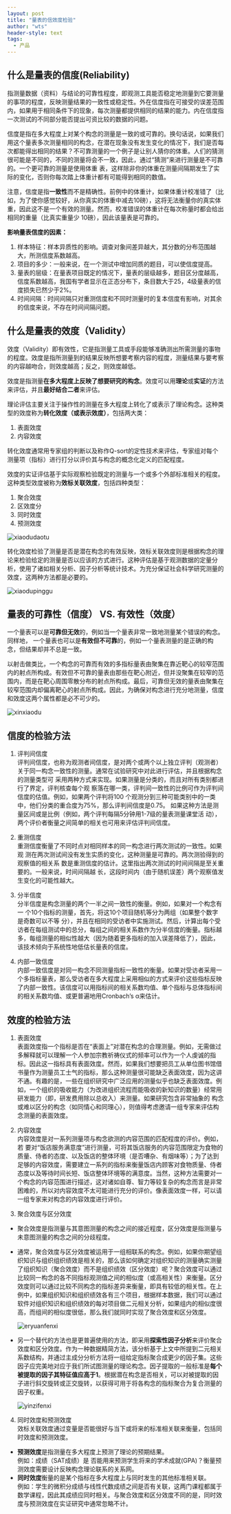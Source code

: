 ```yaml
---
layout: post
title: "量表的信效度检验"
author: "wts"
header-style: text
tags:
  - 产品
---
```


## 什么是量表的信度(Reliability)
指测量数据（资料）与结论的可靠性程度，即观测工具能否稳定地测量到它要测量的事项的程度，反映测量结果的一致性或稳定性。外在信度指在可接受的误差范围内，如果用于相同条件下的现象，每次测量都提供相同的结果的能力。内在信度指一次测试的不同部分能否提出可资比较的数据的问题。  

信度是指在多大程度上对某个构念的测量是一致的或可靠的。换句话说，如果我们用这个量表多次测量相同的构念，在潜在现象没有发生变化的情况下，我们是否每次都能得出相同的结果？不可靠测量的一个例子是让别人猜你的体重。人们的猜测很可能是不同的，不同的测量将会不一致，因此，通过“猜测”来进行测量是不可靠的。一个更可靠的测量是使用体重 表，这样除非你的体重在测量间隔期发生了实际的变化，否则你每次踏上体重计都有可能得到相同的数值。  

注意，信度是指**一致性**而不是精确性。前例中的体重计，如果体重计校准错了（比如，为了使你感觉较好，从你真实的体重中减去10磅），这将无法衡量你的真实体重，因此这不是一个有效的测量。然而，校准错误的体重计在每次称量时都会给出相同的重量（比真实重量少 10磅），因此该量表是可靠的。  

**影响量表信度的因素：**  

1. 样本特征：样本异质性的影响。调查对象间差异越大，其分数的分布范围越大，所测信度系数越高。
2. 项目的多少：一般来说，在一个测试中增加同质的题目，可以使信度提高。
3. 量表的层级：在量表项目既定的情况下，量表的层级越多，题目区分度越高，信度系数越高，我国有学者显示在正态分布下，条目数大于25，4级量表的信度损失已然少于2%。
4. 时间间隔：时间间隔只对重测信度和不同时测量时的复本信度有影响，对其余的信度来说，不存在时间间隔问题。

## 什么是量表的效度（Validity）
效度（Validity）即有效性，它是指测量工具或手段能够准确测出所需测量的事物的程度。效度是指所测量到的结果反映所想要考察内容的程度，测量结果与要考察的内容越吻合，则效度越高；反之，则效度越低。  

效度是指测量**在多大程度上反映了想要研究的构念**。效度可以用**理论**或**实证**的方法来评估，并且**最好结合二者**来评估。  

理论评估主要关注于操作性的测量在多大程度上转化了或表示了理论构念。这种类型的效度称为**转化效度（或表示效度）**，包括两大类：  
1. 表面效度
2. 内容效度  

转化效度通常用专家组的判断以及称作Q-sort的定性技术来评估，专家组对每个测量项（指标）进行打分以评价其与构念的概念化定义的匹配程度。   

效度的实证评估基于实际观察检验既定的测量与一个或多个外部标准相关的程度。这种类型效度被称为**效标关联效度**，包括四种类型：  
1. 聚合效度  
2. 区效度分
3. 同时效度
4. 预测效度   

![xiaodudaotu](/img/xiaodudaotu.png)

转化效度检验了测量是否是潜在构念的有效反映，效标关联效度则是根据构念的理论来检验给定的测量是否以应该的方式进行。这种评估是基于观测数据的定量分析，使用了诸如相关分析、因子分析等统计技术。为充分保证社会科学研究测量的效度，这两种方法都是必要的。  

![xiaodupinggu](/img/xiaodupinggu.png)

## 量表的可靠性（信度） VS.  有效性（效度）  
一个量表可以是**可靠但无效**的，例如当一个量表非常一致地测量某个错误的构念。同样地， 一个量表也可以是**有效但不可靠**的，例如一个量表测量的是正确的构念，但结果却并不总是一致。  

以射击做类比，一个构念的可靠而有效的多指标量表由聚集在靠近靶心的较窄范围内的射点所构成。有效但不可靠的量表由那些在靶心附近，但并没聚集在较窄的范围内，而是在靶心周围零散分布的射点所构成。最后，可靠但无效的量表由聚集在较窄范围内却偏离靶心的射点所构成。因此，为确保对构念进行充分地测量，信度和效度这两个属性都是必不可少的。

![xinxiaodu](/img/xinxiaodu.png)

## 信度的检验方法
1.  评判间信度  
评判间信度，也称为观测者间信度，是对两个或两个以上独立评判（观测者） 关于同一构念一致性的测量。通常在试验研究中对此进行评估，并且根据构念的测量类型可 采用两种方式来实现。如果测量是分类的，而且对所有类别都进行了界定，评判核查每个观 察落在哪一类，评判间一致性的比例可作为评判间信度的估值。例如，如果两个评判将100 个观测分到三种可能类别中的一类中，他们分类的重合度为75%，那么评判间信度是0.75。 如果这种方法是测量区间或是比例（例如，两个评判每隔5分钟用1-7级的量表测量课堂活 动），两个评价者衡量之间简单的相关也可用来评估评判间信度。   

2. 重测信度  
重测信度衡量了不同时点对相同样本的同一构念进行两次测试的一致性。如果观 测在两次测试间没有发生实质的变化，这种测量是可靠的。两次测验得到的观察值的相关系 数是重测信度的估计。这里指出两次测试的时间间隔是至关重要的。一般来说，时间间隔越 长，这段时间内（由于随机误差）两个观察值发生变化的可能性越大。   

3. 分半信度  
分半信度是构念测量的两个一半之间一致性的衡量。例如，如果对一个构念有一 个10个指标的测量，首先，将这10个项目随机等分为两组（如果整个数字是奇数可以不等 分），并且在相同的受访者中实施测试。然后，计算出每个受访者在每组测试中的总分，每组之间的相关系数作为分半信度的衡量。指标越多，每组测量的相似性越大（因为随着更多指标的加入误差降低了），因此，该技术倾向于系统性地低估长量表的信度。   

4. 内部一致信度  
内部一致信度是对同一构念不同测量指标一致性的衡量。如果对受访者采用一个多指标量表，那么受访者在多大程度上采用相似的方式来评价这些指标反映了内部一致性。该信度可以用指标间的相关系数均值、单个指标与总体指标间的相关系数均值、或更普遍地用Cronbach’s α来估计。

## 效度的检验方法  

1. 表面效度  
表面效度指一个指标是否在“表面上”对潜在构念的合理测量。例如，无需做过多解释就可以理解一个人参加宗教祈祷仪式的频率可以作为一个人虔诚的指标。因此这一指标具有表面效度。然而，如果我们想要把员工从单位图书馆借书量作为测量员工士气的指标，那么这种测量很可能缺乏表面效度，因为这讲不通。有趣的是，一些在组织研究中广泛应用的测量似乎也缺乏表面效度。例如，一个组织的吸收能力（为改进组织流程而能吸收的新知识的数量）经常用研发能力（即，研发费用除以总收入）来测量。如果研究包含非常抽象的 构念或难以区分的构念（如同情心和同理心），则值得考虑邀请一组专家来评估构念测量的表面效度。  

2. 内容效度  
内容效度是对一系列测量项与构念欲测的内容范围的匹配程度的评价。例如，若 要对“饭店服务满意度”进行测量，可将其饭店服务的内容范围限定为食物的质量、侍者的态度、以及饭店的整体环境（是否嘈杂、有烟味等）；为了达到足够的内容效度，需要建立一系列的指标来衡量饭店内顾客对食物质量、侍者态度以及等待时间长短、饭店整体环境等的满意度。当然，这种方法需要对一个构念的内容范围进行描述，这对诸如自尊、智力等较复杂的构念而言是非常困难的，所以对内容效度不太可能进行充分的评价。像表面效度一样，可以请一组专家来对构念的内容效度进行评价。  

3. 聚合效度与区分效度  
* 聚合效度是指测量与其意图测量的构念之间的接近程度，区分效度是指测量与未意图测量的构念之间的分歧程度。  
* 通常，聚合效度与区分效度被运用于一组相联系的构念。例如，如果你期望组织知识与组织组织绩效是相关的，那么该如何确定对组织知识的测量确实测量了组织知识（聚合效度）而不是组织绩效（区分效度）呢？聚合效度可以通过比较同一构念的各不同指标观测值之间的相似度（或高相关性）来衡量。区分效度则可以通过比较不同构念的指标差异来衡量，即具有较低的相关性。在上例中，如果组织知识和组织绩效各有三个项目，根据样本数据，我们可以通过软件对组织知识和组织绩效的每对项目做二元相关分析，如果组内的相似度很高，而组间的相似度很低，那么我们就同时实现了聚合效度和区分效度。    

    ![eryuanfenxi](/img/eryuanfenxi.png)  

* 另一个替代的方法也是更普遍使用的方法，即采用**探索性因子分析**来评价聚合效度和区分效度。作为一种数据精简方法，该分析基于上文中所提到二元相关系数结构，并通过主成分分析方法将一组给定指标聚合成更少的因子集。这些因子应完美地对应于我们所试图测量的理论构念。因子提取的一般标准是**每个被提取的因子其特征值应高于1**。根据潜在构念是否相关，可以对被提取的因子进行斜交旋转或正交旋转，以获得可用于将各构念的指标聚合为复合测量的因子权重。  

  ![yinzifenxi](/img/yinzifenxi.png)  

4. 同时效度和预测效度  
效标关联效度通过变量是否能很好与当下或将来的标准相关联来衡量，包括同时效度和预测效度。  
* **预测效度**是指测量在多大程度上预测了理论的预期结果。  
例如：成绩（SAT成绩）是 否能用来预测学生将来的学术成就(GPA)？衡量预测效度需要设计反映构念理论联系的关系网。  
* **同时效度**衡量的是某个指标在多大程度上与同时发生的其他标准相关联。  
例如：学生的微积分成绩与线性代数成绩之间是否有关联，这两门课程都属于数学课程，因此其成绩应同时相关。与聚合效度和区分效度不同的是，同时效度与预测效度在实证研究中通常忽略不计。  



